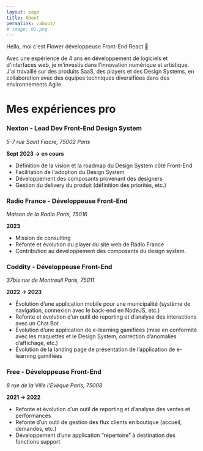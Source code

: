 ```yaml
---
layout: page
title: About
permalink: /about/
# image: 01.png
---
```


Hello, moi c'est Flower développeuse Front-End React 👋

Avec une expérience de 4 ans en développement de logiciels et d'interfaces web, je m'investis dans l'innovation numérique et artistique. J'ai travaillé sur des produits SaaS, des players et des Design Systems, en collaboration avec des équipes techniques diversifiées dans des environnements Agile.


# Mes expériences pro

### Nexton - Lead Dev Front-End Design System
*5-7 rue Saint Fiacre, 75002 Paris*

**Sept 2023 -> en cours**

- Définition de la vision et la roadmap du Design System côté Front-End
- Facilitation de l'adoption du Design System
- Développement des composants provenant des designers
- Gestion du delivery du produit (définition des priorités, etc.)

### Radio France - Développeuse Front-End
*Maison de la Radio Paris, 75016*

**2023**

- Mission de consulting
- Refonte et évolution du player du site web de Radio France
- Contribution au développement des composants du design system.

### Coddity - Développeuse Front-End
*37bis rue de Montreuil Paris, 75011*

**2022 -> 2023**

- Évolution d’une application mobile pour une municipalité (système de navigation, connexion avec le back-end en NodeJS, etc.)
- Refonte et évolution d’un outil de reporting et d’analyse des interactions avec un Chat Bot
- Évolution d’une application de e-learning gamifiées (mise en conformité avec les maquettes et le Design System, correction d’anomalies d’affichage, etc.)
- Évolution de la landing page de présentation de l’application de e-learning gamifiées

### Free - Développeuse Front-End
*8 rue de la Ville l’Evèque Paris, 75008*

**2021 -> 2022**

- Refonte et évolution d’un outil de reporting et d’analyse des ventes et performances
- Refonte d’un outil de gestion des flux clients en boutique (accueil, demandes, etc.)
- Développement d’une application “répertoire” à destination des fonctions support






